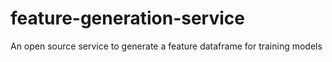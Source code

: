 # feature-generation-service
An open source service to generate a feature dataframe for training models
